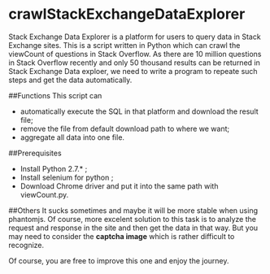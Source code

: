 # crawlStackExchangeDataExplorer
Stack Exchange Data Explorer is a platform for users to query data in Stack Exchange sites.
This is a script written in Python which can crawl the viewCount of questions in Stack Overflow.
As there are 10 million questions in Stack Overflow recently and only 50 thousand results can be returned in Stack Exchange Data exploer, we need to write a program to repeate such steps and get the data automatically.

##Functions
This script can 
* automatically execute the SQL in that platform and download the result file;
* remove the file from default download path to where we want;
* aggregate all data into one file.


##Prerequisites
* Install Python 2.7.* ;
* Install selenium for python ;
* Download Chrome driver and put it into the same path with viewCount.py.
 

##Others
It sucks sometimes and maybe it will be more stable when using phantomjs.
Of course, more excelent solution to this task is to analyze the request and response in the site and then get the data in that way. But you may need to consider the **captcha image** which is rather difficult to recognize.

Of course, you are free to improve this one and enjoy the journey. 

